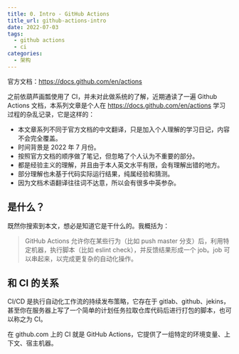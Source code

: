 ```yaml
---
title: 0. Intro - GitHub Actions
title_url: github-actions-intro
date: 2022-07-03
tags:
  - github actions
  - ci
categories:
  - 架构
---
```


官方文档：https://docs.github.com/en/actions

之前依葫芦画瓢使用了 CI，并未对此做系统的了解，近期通读了一遍 Github Actions 文档，本系列文章是个人在 https://docs.github.com/en/actions 学习过程的杂乱记录，它是这样的：

- 本文章系列不同于官方文档的中文翻译，只是加入个人理解的学习日记，内容不会完全覆盖。
- 时间背景是 2022 年 7 月份。
- 按照官方文档的顺序做了笔记，但忽略了个人认为不重要的部分。
- 都是经验主义的理解，并且由于本人英文水平有限，会有理解出错的地方。
- 部分理解也未基于代码实际运行结果，纯属经验和猜测。
- 因为文档术语翻译往往词不达意，所以会有很多中英参杂。

## 是什么？

既然你搜索到本文，想必是知道它是干什么的。我概括为：

> GitHub Actions 允许你在某些行为（比如 push master 分支）后，利用特定机器，执行脚本（比如 eslint check），并反馈结果形成一个 job。job 可以串起来，以完成更复杂的自动化操作。

## 和 CI 的关系

CI/CD 是执行自动化工作流的持续发布策略，它存在于 gitlab、github、jekins，甚至你在服务器上写了一个简单的计划任务拉取仓库代码后进行打包的脚本，也可以称之为 CI。

在 github.com 上的 CI 就是 GitHub Actions，它提供了一组特定的环境变量、上下文、宿主机器。
